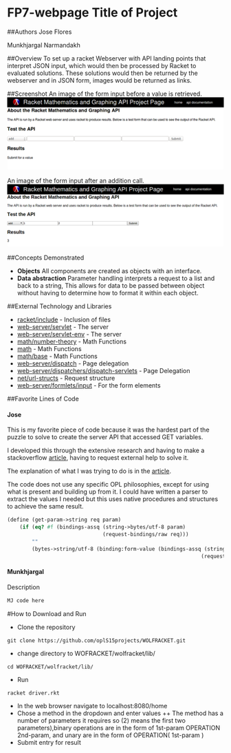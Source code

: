 # FP7-webpage Title of Project

##Authors
Jose Flores

Munkhjargal Narmandakh

##Overview
To set up a racket Webserver with API landing points that interpret JSON input, which would then be processed by Racket to evaluated solutions. These solutions would then be returned by the webserver and in JSON form, images would be returned as links.

##Screenshot
An image of the form input before a value is retrieved.
![screenshot showing env diagram](img/before.png)

An image of the form input after an addition call.
![screenshot showing env diagram](img/after.png)

##Concepts Demonstrated
* **Objects** All components are created as objects with an interface.
* **Data abstraction** Parameter handling interprets a request to a list and back to a string, This allows for data to be passed between object without having to determine how to format it within each object.

##External Technology and Libraries
* [racket/include][racket/include] - Inclusion of files
* [web-server/servlet][web-server/servlet] - The server
* [web-server/servlet-env][web-server/servlet-env] - The server
* [math/number-theory][math/number-theory] - Math Functions
* [math][math] - Math Functions
* [math/base][math/base] - Math Functions
* [web-server/dispatch][web-server/dispatch] - Page delegation
* [web-server/dispatchers/dispatch-servlets][web-server/dispatchers/dispatch-servlets] - Page Delegation
* [net/url-structs][net/url-structs] - Request structure
* [web-server/formlets/input][web-server/formlets/input] - For the form elements


##Favorite Lines of Code
#### Jose

This is my favorite piece of code because it was the hardest part of the puzzle to solve to create the server API that accessed GET variables.

I developed this through the extensive research and having to make a stackoverflow [article][stackoverflow], having to request external help to solve it.

The explanation of what I was trying to do is in the [article][stackoverflow].

The code does not use any specific OPL philosophies, except for using what is present and building up from it. I could have written a parser to extract the values I needed but this uses native procedures and structures to achieve the same result.

```scheme
(define (get-param->string req param)
    (if (eq? #f (bindings-assq (string->bytes/utf-8 param)
                               (request-bindings/raw req)))
        ""
        (bytes->string/utf-8 (binding:form-value (bindings-assq (string->bytes/utf-8 param)
                                                               (request-bindings/raw req))))))
```

#### Munkhjargal
Description
```scheme
MJ code here
```

#How to Download and Run
+ Clone the repository
```
git clone https://github.com/oplS15projects/WOLFRACKET.git
```
+ change directory to WOFRACKET/wolfracket/lib/
```
cd WOFRACKET/wolfracket/lib/
```
+ Run
```
racket driver.rkt
```
+ In the web browser navigate to localhost:8080/home
+ Chose a method in the dropdown and enter values
++ The method has a number of parameters it requires so (2) means the first two parameters),binary operations are in the form of 1st-param OPERATION 2nd-param, and unary are in the form of OPERATION( 1st-param )
+ Submit entry for result


<!-- Links -->
[racket/include]: http://docs.racket-lang.org/reference/include.html
[web-server/servlet]: http://docs.racket-lang.org/web-server/servlet.html
[web-server/servlet-env]: http://docs.racket-lang.org/web-server/run.html#%28mod-path._web-server%2Fservlet-env%29
[math/number-theory]: http://docs.racket-lang.org/math/number-theory.html
[math]: http://docs.racket-lang.org/math/
[math/base]: http://docs.racket-lang.org/math/base.html
[web-server/dispatch]: http://docs.racket-lang.org/web-server/dispatch.html
[web-server/dispatchers/dispatch-servlets]: http://docs.racket-lang.org/web-server-internal/dispatch-servlets.html
[net/url-structs]: http://docs.racket-lang.org/net/url.html#%28mod-path._net%2Furl-structs%29
[web-server/formlets/input]: http://docs.racket-lang.org/web-server/formlets.html#%28mod-path._web-server%2Fformlets%2Finput%29
[stackoverflow]: http://stackoverflow.com/questions/29690651/how-do-you-access-get-parameters-in-racket-server-application/29765739#29765739
